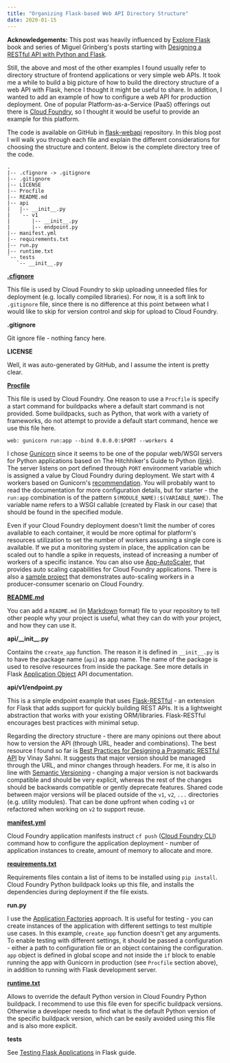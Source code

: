 ```yaml
---
title: "Organizing Flask-based Web API Directory Structure"
date: 2020-01-15
---
```


**Acknowledgements:** This post was heavily influenced by [Explore Flask](https://exploreflask.com/en/latest/) book and series of Miguel Grinberg's posts starting with [Designing a RESTful API with Python and Flask](https://blog.miguelgrinberg.com/post/designing-a-restful-api-with-python-and-flask/).
 
Still, the above and most of the other examples I found usually refer to directory structure of frontend applications or very simple web APIs. It took me a while to build a big picture of how to build the directory structure of a web API with Flask, hence I thought it might be useful to share. In addition, I wanted to add an example of how to configure a web API for production deployment. One of popular Platform-as-a-Service (PaaS) offerings out there is [Cloud Foundry](https://www.cloudfoundry.org/), so I thought it would be useful to provide an example for this platform.
 
The code is available on GitHub in [flask-webapi](https://github.com/alexpulver/flask-webapi/) repository. In this blog post I will walk you through each file and explain the different considerations for choosing the structure and content. Below is the complete directory tree of the code.

``` 
.  
|-- .cfignore -> .gitignore  
|-- .gitignore  
|-- LICENSE  
|-- Procfile  
|-- README.md  
|-- api  
|   |-- __init__.py  
|   `-- v1  
|       |-- __init__.py  
|       |-- endpoint.py  
|-- manifest.yml  
|-- requirements.txt  
|-- run.py  
|-- runtime.txt  
`-- tests  
   `-- __init__.py  
```
 
**[.cfignore](https://docs.cloudfoundry.org/devguide/deploy-apps/prepare-to-deploy.html#exclude)**

This file is used by Cloud Foundry to skip uploading unneeded files for deployment (e.g. locally compiled libraries). For now, it is a soft link to `.gitignore` file, since there is no difference at this point between what I would like to skip for version control and skip for upload to Cloud Foundry.
 
**.gitignore**

Git ignore file - nothing fancy here.
 
**LICENSE**

Well, it was auto-generated by GitHub, and I assume the intent is pretty clear.
 
**[Procfile](https://docs.cloudfoundry.org/buildpacks/prod-server.html#procfile)**

This file is used by Cloud Foundry. One reason to use a `Procfile` is specify a start command for buildpacks where a default start command is not provided. Some buildpacks, such as Python, that work with a variety of frameworks, do not attempt to provide a default start command, hence we use this file here.

```
web: gunicorn run:app --bind 0.0.0.0:$PORT --workers 4
```

I chose [Gunicorn](http://gunicorn.org) since it seems to be one of the popular web/WSGI servers for Python applications based on The Hitchhiker's Guide to Python ([link](http://docs.python-guide.org/en/latest/scenarios/web/#wsgi-servers)). The server listens on port defined through `PORT` environment variable which is assigned a value by Cloud Foundry during deployment. We start with 4 workers based on Gunicorn's [recommendation](http://docs.gunicorn.org/en/stable/design.html#how-many-workers). You will probably want to read the documentation for more configuration details, but for starter - the `run:app` combination is of the pattern `$(MODULE_NAME):$(VARIABLE_NAME)`. The variable name refers to a WSGI callable (created by Flask in our case) that should be found in the specified module.

Even if your Cloud Foundry deployment doesn't limit the number of cores available to each container, it would be more optimal for platform's resources utilization to set the number of workers assuming a single core is available. If we put a monitoring system in place, the application can be scaled out to handle a spike in requests, instead of increasing a number of workers of a specific instance. You can also use [App-AutoScaler](https://github.com/cloudfoundry/app-autoscaler/), that provides auto scaling capabilities for Cloud Foundry applications. There is also a [sample project](https://github.com/cloudfoundry-samples/cf-autoscaler/) that demonstrates auto-scaling workers in a producer-consumer scenario on Cloud Foundry.
 
**[README.md](https://help.github.com/articles/about-readmes/)**

You can add a `README.md` (in [Markdown](https://guides.github.com/features/mastering-markdown/) format) file to your repository to tell other people why your project is useful, what they can do with your project, and how they can use it.
 
**api/\_\_init\_\_.py**

Contains the `create_app` function. The reason it is defined in `__init__.py` is to have the package name (`api`) as app name. The name of the package is used to resolve resources from inside the package. See more details in Flask [Application Object](https://flask.palletsprojects.com/en/1.1.x/api/#application-object) API documentation.
 
**api/v1/endpoint.py**

This is a simple endpoint example that uses [Flask-RESTful](http://flask-restful.readthedocs.io/) - an extension for Flask that adds support for quickly building REST APIs. It is a lightweight abstraction that works with your existing ORM/libraries. Flask-RESTful encourages best practices with minimal setup. 

Regarding the directory structure - there are many opinions out there about how to version the API (through URL, header and combinations). The best resource I found so far is [Best Practices for Designing a Pragmatic RESTful API](http://www.vinaysahni.com/best-practices-for-a-pragmatic-restful-api/) by Vinay Sahni. It suggests that major version should be managed through the URL, and minor changes through headers. For me, it is also in line with [Semantic Versioning](http://semver.org/) - changing a major version is not backwards compatible and should be very explicit, whereas the rest of the changes should be backwards compatible or gently deprecate features. Shared code between major versions will be placed outside of the `v1`, `v2`, `...` directories (e.g. utility modules). That can be done upfront when coding `v1` or refactored when working on `v2` to support reuse.

**[manifest.yml](https://docs.cloudfoundry.org/devguide/deploy-apps/manifest.html)**

Cloud Foundry application manifests instruct `cf push` ([Cloud Foundry CLI](https://docs.cloudfoundry.org/cf-cli/)) command how to configure the application deployment - number of application instances to create, amount of memory to allocate and more.
 
**[requirements.txt](https://pip.pypa.io/en/stable/user_guide/#requirements-files)**

Requirements files contain a list of items to be installed using `pip install`. Cloud Foundry Python buildpack looks up this file, and installs the dependencies during deployment if the file exists.
 
**run.py**

I use the [Application Factories](https://flask.palletsprojects.com/en/1.1.x/patterns/appfactories/) approach. It is useful for testing - you can create instances of the application with different settings to test multiple use cases. In this example, `create_app` function doesn't get any arguments. To enable testing with different settings, it should be passed a configuration - either a path to configuration file or an object containing the configuration. `app` object is defined in global scope and not inside the `if` block to enable running the app with Gunicorn in production (see `Procfile` section above), in addition to running with Flask development server.
 
**[runtime.txt](http://docs.cloudfoundry.org/buildpacks/python/#runtime)**

Allows to override the default Python version in Cloud Foundry Python buildpack. I recommend to use this file even for specific buildpack versions. Otherwise a developer needs to find what is the default Python version of the specific buildpack version, which can be easily avoided using this file and is also more explicit.
 
**tests**

See [Testing Flask Applications](https://flask.palletsprojects.com/en/1.1.x/testing/) in Flask guide.
